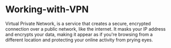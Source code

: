 # Working-with-VPN
Virtual Private Network, is a service that creates a secure, encrypted connection over a public network, like the internet. It masks your IP address and encrypts your data, making it appear as if you're browsing from a different location and protecting your online activity from prying eyes. 
